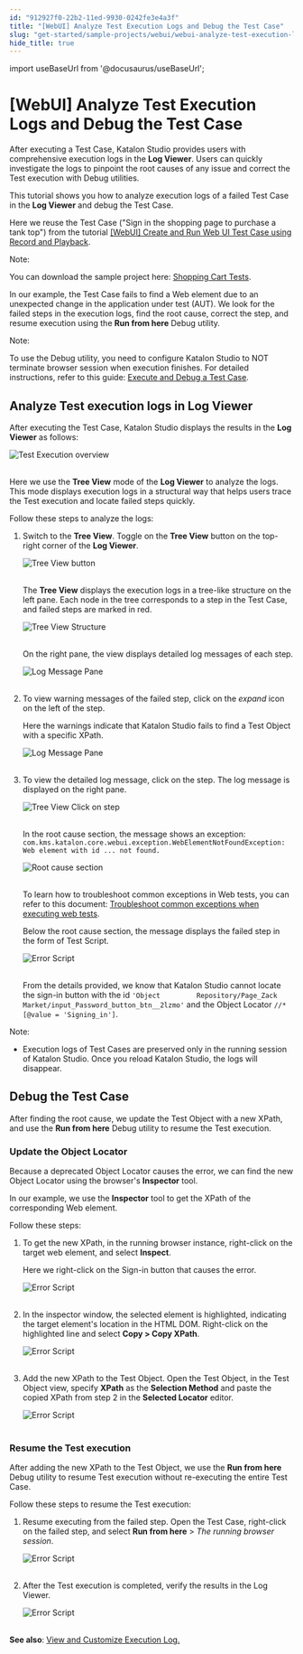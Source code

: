 ```yaml
---
id: "912927f0-22b2-11ed-9930-0242fe3e4a3f"
title: "[WebUI] Analyze Test Execution Logs and Debug the Test Case"
slug: "get-started/sample-projects/webui/webui-analyze-test-execution-logs-and-debug-the-test-case"
hide_title: true
---
```

import useBaseUrl from '@docusaurus/useBaseUrl';


# <a id="id" class="anchor_top_offset"/><a id="ariaid-title1" class="anchor_top_offset"/>[WebUI] Analyze Test Execution Logs and Debug the Test Case

<p xmlns="http://www.w3.org/1999/xhtml" className="p">After executing a Test Case, Katalon Studio provides users with comprehensive execution logs in the <strong className="ph b">Log Viewer</strong>. Users can quickly investigate the logs to pinpoint the root causes of any issue and correct the Test execution with Debug utilities.</p> 
<p xmlns="http://www.w3.org/1999/xhtml" className="p">This tutorial shows you how to analyze execution logs of a failed Test Case in the <strong className="ph b">Log Viewer</strong> and debug the Test Case.</p> 
<p xmlns="http://www.w3.org/1999/xhtml" className="p">Here we reuse the Test Case ("Sign in the shopping page to purchase a tank top") from the tutorial <a className="xref" href="/get-started/sample-projects/webui/webui-create-and-run-web-ui-test-case-using-record-and-playback">[WebUI] Create and Run Web UI Test Case using Record and Playback</a>.</p> 
<div xmlns="http://www.w3.org/1999/xhtml" className="note note note_note"><span className="note__title">Note:</span> 
  <p className="p">You can download the sample project here: <a className="xref j-external-link" href="https://github.com/katalon-studio-samples/shopping-cart-tests" target="_blank">Shopping Cart Tests</a>.</p>
</div>
<p xmlns="http://www.w3.org/1999/xhtml" className="p">In our example, the Test Case fails to find a Web element due to an unexpected change in the application under test (AUT). We look for the failed steps in the execution logs, find the root cause, correct the step, and resume execution using the <strong className="ph b">Run from here</strong> Debug utility.</p> 
<div xmlns="http://www.w3.org/1999/xhtml" className="note note note_note"><span className="note__title">Note:</span> 
  <p className="p">To use the Debug utility, you need to configure Katalon Studio to NOT terminate browser session when execution finishes. For detailed instructions, refer to this guide: <a className="xref" href="/test-generation/debug-a-test-case/debug-a-test-case-in-katalon-studio#id_6">Execute and Debug a Test Case</a>.</p>
</div>

## <a id="concept-1867" class="anchor_top_offset"/>Analyze Test execution logs in Log Viewer

<p xmlns="http://www.w3.org/1999/xhtml" className="p">After executing the Test Case, Katalon Studio displays the results in the <strong className="ph b">Log Viewer</strong> as follows:</p> 
<p xmlns="http://www.w3.org/1999/xhtml" className="p"> <img className="image" src={useBaseUrl("https://github.com/katalon-studio/docs-images/raw/master/katalon-studio/tutorials/webui-analyze-execution-logs-and-debug/KS-Execution-Results.png")} width={750} alt="Test Execution overview" /><br /><br /> </p> 
<p xmlns="http://www.w3.org/1999/xhtml" className="p">Here we use the <strong className="ph b">Tree View</strong> mode of the <strong className="ph b">Log Viewer</strong> to analyze the logs. This mode displays execution logs in a structural way that helps users trace the Test execution and locate failed steps quickly.</p> 
<p xmlns="http://www.w3.org/1999/xhtml" className="p">Follow these steps to analyze the logs:</p> 
<ol xmlns="http://www.w3.org/1999/xhtml" className="ol"><li className="li">     <p className="p">Switch to the <strong className="ph b">Tree View</strong>. Toggle on the <strong className="ph b">Tree View</strong> button on the top-right corner of the <strong className="ph b">Log Viewer</strong>.</p>     <p className="p"> <img className="image" src={useBaseUrl("https://github.com/katalon-studio/docs-images/raw/master/katalon-studio/tutorials/webui-analyze-execution-logs-and-debug/KS-Tree-View-Button.png")} width={250} alt="Tree View button" /><br /><br />     </p>     <p className="p">The <strong className="ph b">Tree View</strong> displays the execution logs in a tree-like structure on the left pane. Each node in the tree corresponds to a step in the Test Case, and failed steps are marked in red.</p>     <p className="p"> <img className="image" src={useBaseUrl("https://github.com/katalon-studio/docs-images/raw/master/katalon-studio/tutorials/webui-analyze-execution-logs-and-debug/KS-Log-Viewer-Tree-View.png")} width={650} alt="Tree View Structure" /><br /><br />     </p>     <p className="p">On the right pane, the view displays detailed log messages of each step.</p>     <p className="p"> <img className="image" src={useBaseUrl("https://github.com/katalon-studio/docs-images/raw/master/katalon-studio/tutorials/webui-analyze-execution-logs-and-debug/KS-Log-Viewer-Log-Message-Overview.png")} width={750} alt="Log Message Pane" /><br /><br />     </p>   </li><li className="li">     <p className="p">To view warning messages of the failed step, click on the <em className="ph i">expand</em> icon on the left of the step.</p>     <p className="p">Here the warnings indicate that Katalon Studio fails to find a Test Object with a specific XPath.</p>     <p className="p"> <img className="image" src={useBaseUrl("https://github.com/katalon-studio/docs-images/raw/master/katalon-studio/tutorials/webui-analyze-execution-logs-and-debug/KS-Log-Viewer-Warnings.png")} width={750} alt="Log Message Pane" /><br /><br />     </p>   </li><li className="li">     <p className="p">To view the detailed log message, click on the step. The log message is displayed on the right pane.</p>     <p className="p"> <img className="image" src={useBaseUrl("https://github.com/katalon-studio/docs-images/raw/master/katalon-studio/tutorials/webui-analyze-execution-logs-and-debug/KS-Log-Viewer-Click-on-step.png")} width={750} alt="Tree View Click on step" /><br /><br />     </p>     <p className="p">In the root cause section, the message shows an exception: <code className="ph codeph">com.kms.katalon.core.webui.exception.WebElementNotFoundException:         Web element with id ... not found.</code>     </p>     <p className="p"> <img className="image" src={useBaseUrl("https://github.com/katalon-studio/docs-images/raw/master/katalon-studio/tutorials/webui-analyze-execution-logs-and-debug/KS-Log-Viewer-Root-cause-section.png")} width={750} alt="Root cause section" /><br /><br />     </p>     <p className="p">To learn how to troubleshoot common exceptions in Web tests, you can refer to this document: <a className="xref" href="/test-generation/troubleshooting-for-test-generation/troubleshoot-web-automated-testing/troubleshoot-web-test-execution-exceptions-overview">Troubleshoot common exceptions when executing web tests</a>.</p>     <p className="p">Below the root cause section, the message displays the failed step in the form of Test Script.</p>     <p className="p"> <img className="image" src={useBaseUrl("https://github.com/katalon-studio/docs-images/raw/master/katalon-studio/tutorials/webui-analyze-execution-logs-and-debug/KS-Log-Viewer-Error-Script.png")} width={700} alt="Error Script" /><br /><br />     </p>     <p className="p">From the details provided, we know that Katalon Studio cannot locate the sign-in button with the id <code className="ph codeph">'Object         Repository/Page_Zack         Market/input_Password_button_btn__2lzmo'</code> and the Object Locator <code className="ph codeph">//*[@value = 'Signing_in']</code>.</p>   </li></ol> 
<div xmlns="http://www.w3.org/1999/xhtml" className="note note note_note"><span className="note__title">Note:</span> 
  <ul className="ul"><li className="li">Execution logs of Test Cases are preserved only in the running session of Katalon Studio. Once you reload Katalon Studio, the logs will disappear.</li></ul>
</div>
    

## <a id="id_2" class="anchor_top_offset"/>Debug the Test Case

    
      
<p xmlns="http://www.w3.org/1999/xhtml" className="p">After finding the root cause, we update the Test Object with a   new XPath, and use the <strong className="ph b">Run from here</strong> Debug utility   to resume the Test execution.</p> 
    
      

### <a id="id_3" class="anchor_top_offset"/>Update the Object Locator

<p xmlns="http://www.w3.org/1999/xhtml" className="p">Because a deprecated Object Locator causes the error, we can find the new Object Locator using the browser's <strong className="ph b">Inspector</strong> tool.</p> 
<p xmlns="http://www.w3.org/1999/xhtml" className="p">In our example, we use the <strong className="ph b">Inspector</strong> tool to get the XPath of the corresponding Web element.</p> 
<p xmlns="http://www.w3.org/1999/xhtml" className="p">Follow these steps:</p> 
<ol xmlns="http://www.w3.org/1999/xhtml" className="ol"><li className="li">     <p className="p">To get the new XPath, in the running browser instance, right-click on the target web element, and select <strong className="ph b">Inspect</strong>.</p>     <p className="p">Here we right-click on the Sign-in button that causes the error.</p>     <p className="p"> <img className="image" src={useBaseUrl("https://github.com/katalon-studio/docs-images/raw/master/katalon-studio/tutorials/webui-analyze-execution-logs-and-debug/KS-Browser-right-click-on-element.png")} width={750} alt="Error Script" /><br /><br />     </p>   </li><li className="li">     <p className="p">In the inspector window, the selected element is highlighted, indicating the target element's location in the HTML DOM. Right-click on the highlighted line and select <strong className="ph b">Copy &gt; Copy XPath</strong>.</p>     <p className="p"> <img className="image" src={useBaseUrl("https://github.com/katalon-studio/docs-images/raw/master/katalon-studio/tutorials/webui-analyze-execution-logs-and-debug/KS-Copy-XPath.png")} width={750} alt="Error Script" /><br /><br />     </p>   </li><li className="li">     <p className="p">Add the new XPath to the Test Object. Open the Test Object, in the Test Object view, specify <strong className="ph b">XPath</strong> as the <strong className="ph b">Selection Method</strong> and paste the copied XPath from step 2 in the <strong className="ph b">Selected Locator</strong> editor.</p>     <p className="p"> <img className="image" src={useBaseUrl("https://github.com/katalon-studio/docs-images/raw/master/katalon-studio/tutorials/webui-analyze-execution-logs-and-debug/KS-Add-new-XPath.png")} width={750} alt="Error Script" /><br /><br />     </p>   </li></ol> 

### <a id="concept-3960" class="anchor_top_offset"/>Resume the Test execution

<p xmlns="http://www.w3.org/1999/xhtml" className="p">After adding the new XPath to the Test Object, we use the <strong className="ph b">Run from here</strong> Debug utility to resume Test execution without re-executing the entire Test Case.</p> 
<p xmlns="http://www.w3.org/1999/xhtml" className="p">Follow these steps to resume the Test execution:</p> 
<ol xmlns="http://www.w3.org/1999/xhtml" className="ol"><li className="li">     <p className="p">Resume executing from the failed step. Open the Test Case, right-click on the failed step, and select <strong className="ph b">Run from here</strong> &gt; <em className="ph i">The running browser session</em>.</p>     <p className="p"> <img className="image" src={useBaseUrl("https://github.com/katalon-studio/docs-images/raw/master/katalon-studio/tutorials/webui-analyze-execution-logs-and-debug/KS-Run-from-here.png")} width={750} alt="Error Script" /><br /><br />     </p>   </li><li className="li">     <p className="p">After the Test execution is completed, verify the results in the Log Viewer.</p>     <p className="p"> <img className="image" src={useBaseUrl("https://github.com/katalon-studio/docs-images/raw/master/katalon-studio/tutorials/webui-analyze-execution-logs-and-debug/KS-Successful-Test-Execution.png")} width={750} alt="Error Script" /><br /><br />     </p>   </li></ol> 

<p xmlns="http://www.w3.org/1999/xhtml" className="p"><strong className="ph b">See also</strong>: <a className="xref" href="/reports-and-analytics/reports/view-test-reports/view-test-reports-in-katalon-studio/view-and-customize-execution-log-in-katalon-studio">View and Customize Execution Log.</a></p> 
             
